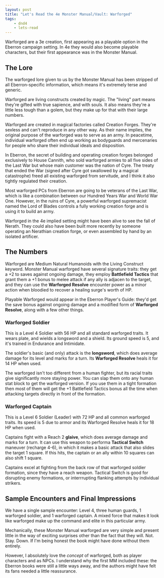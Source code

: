 ```yaml
---
layout: post
title: "Let's Read the 4e Monster Manual/Vault: Warforged"
tags:
    - dnd4
    - lets-read
---
```


Warforged are a 3e creation, first appearing as a playable option in the Eberron
campaign setting. In 4e they would also become playable characters, but their
first appearance was in the Monster Manual.

## The Lore

The warforged lore given to us by the Monster Manual has been stripped of all
Eberron-specific information, which means it's extremely terse and generic.

Warforged are living constructs created by magic. The "living" part means
they're gifted with true sapience, and with souls. It also means they're a
little less tough than a golem, but they make up for that with their large
numbers.

Warforged are created in magical factories called Creation Forges. They're
sexless and can't reproduce in any other way. As their name implies, the
original purpose of the warforged was to serve as an army. In peacetime,
individual warforged often end up working as bodyguards and mercenaries for
people who share their individual ideals and disposition.

In Eberron, the secret of building and operating creation forges belonged
exclusively to House Cannith, who sold warforged armies to all five sides of the
Last War but whose main customer was the nation of Cyre. The treaty that ended
the War (signed after Cyre got swallowed by a magical catastrophe) freed all
existing warforged from servitude, and I think it also tightly regulated their
creation.

Most warforged PCs from Eberron are going to be veterans of the Last War, which
is like a combination between our Hundred Years War and World War One. However,
in the ruins of Cyre, a powerful warforged supremacist named the Lord of Blades
controls a fully working creation forge and is using it to build an army.

Warforged in the 4e implied setting might have been alive to see the fall of
Nerath. They could also have been built more recently by someone operating an
Nerathian creation forge, or even assembled by hand by an isolated artificer.

## The Numbers

Warforged are Medium Natural Humanoids with the Living Construct
keyword. Monster Manual warforged have several signature traits: they get a +2
to saves against ongoing damage, they employ **Battlefield Tactics** that grant
them a +1 bonus to melee attack if any ally is adjacen to the target, and they
can use the **Warforged Resolve** encounter power as a minor action when
bloodied to recover a healing surge's worth of HP.

Playable Warforged would appear in the Eberron Player's Guide: they'd get the
save bonus against ongoing damage and a modified form of **Warforged Resolve**,
along with a few other things.

### Warforged Soldier

This is a Level 4 Soldier with 56 HP and all standard warforged traits. It wears
plate, and wields a longsword and a shield. Its ground speed is 5, and it's
trained in Endurance and Intimidate.

The soldier's basic (and only) attack is the **longsword**, which does average
damage for its level and marks for a turn. Its **Warforged Resolve** heals it
for 14 HP when used.

The warforged isn't too different from a human fighter, but its racial traits
give significantly more staying power. You can slap them onto any human stat
block to get the warforged version. If you use them in a tight formation then
most of them will get the +1 Battlefield Tactics bonus all the time when
attacking targets directly in front of the formation.

### Warforged Captain

This is a Level 6 Soldier (Leader) with 72 HP and all common warforged
traits. Its speed is 5 due to armor and its Warforged Resolve heals it for 18 HP
when used.

Captains fight with a Reach 2 **glaive**, which does average damage and marks for a
turn. It can use this weapon to performa **Tactical Switch** maneuver (recharge
4-6), in which it makes a basic attack that also slides the target 1 square. If
this hits, the captain or an ally within 10 squares can also shift 1 square.

Captains excel at fighting from the back row of that warforged soldier
formation, since they have a reach weapon. Tactical Switch is good for
disrupting enemy formations, or interrrupting flanking attempts by individual
strikers.

## Sample Encounters and Final Impressions

We have a single sample encounter: Level 4, three human guards, 1 warforged
soldier, and 1 warforged captain. A mixed force that makes it look like
warforged make up the command and elite in this particular army.

Mechanically, these Monster Manual warforged are very simple and present little
in the way of exciting surprises other than the fact that they
will. Not. Stay. Down. If I'm being honest the book might have done without them
entirely.

However, I absolutely love the _concept_ of warforged, both as player characters
and as NPCs. I understand why the first MM included these: the Eberron books
were still a little ways away, and the authors might have felt its fans needed a
little reassurance.
